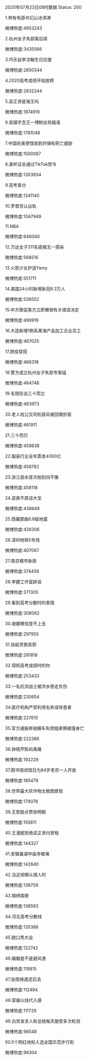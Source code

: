 2020年07月23日09时数据
Status: 200

1.林有有舔许幻山冰淇淋

微博热度:4953243

2.杭州女子失踪案后续

微博热度:3435566

3.巧乐兹李汶翰生日应援

微博热度:2850344

4.2020高考成绩开始放榜

微博热度:2832244

5.梁正贤是海王吗

微博热度:1974910

6.吴镇宇念王一博粉丝祝福语

微博热度:1781048

7.中国驻美使馆收到炸弹和死亡威胁

微博热度:1500087

8.美听证会通过TikTok禁令

微博热度:1263934

9.高考查分

微博热度:1241140

10.罗晋否认出轨

微博热度:1047949

11.NBA

微博热度:646040

12.万达女子311名密接无一感染

微博热度:568516

13.火箭少女护送Yamy

微博热度:551711

14.美国24小时新增新冠8.3万人

微博热度:539552

15.中方敦促美方立即撤销有关错误决定

微博热度:499919

16.大连新增1例系某海产品加工企业员工

微博热度:467025

17.顾佳穿搭

微博热度:466318

18.警方成立杭州女子失踪专案组

微博热度:464746

19.毛晓彤谈三十而立

微博热度:463973

20.老人给公交司机扇风被回赠折扇

微博热度:461911

21.三十而已

微博热度:459838

22.服装行业全年蒸发4000亿

微博热度:458782

23.浙江丽水首次拍到四不像

微博热度:458118

24.梁爽不原谅大宝

微博热度:438649

25.西藏那曲6.6级地震

微博热度:426306

26.深圳地铁5号线

微博热度:407087

27.南京楼市新政

微博热度:374458

28.李健工作室辟谣

微博热度:371305

29.看到高考分数时的表情

微博热度:308082

30.谢娜微信登不上去

微博热度:297955

31.张起灵救吴邪

微博热度:281818

32.得知高考成绩时的你

微博热度:253433

33.一名抗洪战士被洪水卷走负伤

微博热度:230654

34.医疗机构严禁利用名称误导患者

微博热度:227615

35.官方通报奔驰婚车失控姐弟俩被撞身亡

微博热度:222386

36.钟晓芹陈屿离婚

微博热度:192229

37.图书馆闭馆日为84岁老农一人开放

微博热度:185479

38.世界最大农作物太极图景观

微博热度:179078

39.王思聪点赞徐明朝

微博热度:155811

40.王漫妮拒绝梁正贤付房租

微博热度:144327

41.安徽巢湖中庙寺被淹

微博热度:142640

42.当近视眼认错人时

微博热度:138759

43.锦绣南歌

微博热度:138593

44.河北高考分数线

微博热度:135386

45.脱口秀大会

微博热度:122742

46.婚姻是不是避风港

微博热度:119815

47.张雨绮遇泥石流

微博热度:112494

48.穿越火线代入感

微博热度:111729

49.白宫发言人称总统每天接受多次检测

微博热度:98548

50.5个网红地标入选全国示范步行街

微博热度:98304

